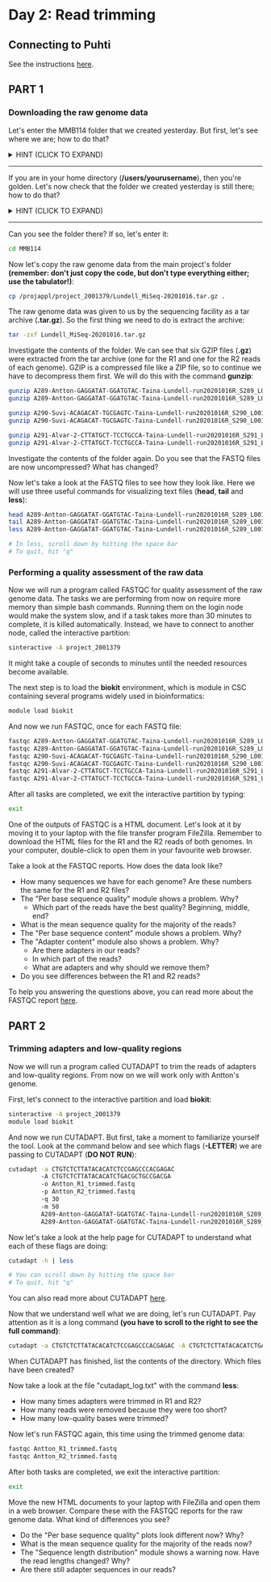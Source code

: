 # Day 2: Read trimming

## Connecting to Puhti

See the instructions [here](https://github.com/igorspp/MMB-114/blob/master/01-UNIX-and-CSC.md#connecting-to-puhti).

## PART 1

### Downloading the raw genome data

Let's enter the MMB114 folder that we created yesterday. But first, let's see where we are; how to do that?

<details>
<summary>
HINT (CLICK TO EXPAND)
</summary>

> pwd

</details>  

---

If you are in your home directory (**/users/yourusername**), then you're golden. Let's now check that the folder we created yesterday is still there; how to do that?

<details>
<summary>
HINT (CLICK TO EXPAND)
</summary>

> ls

</details>  

---

Can you see the folder there? If so, let's enter it:

```bash
cd MMB114
```

Now let's copy the raw genome data from the main project's folder **(remember: don't just copy the code, but don't type everything either; use the tabulator!)**:

```bash
cp /projappl/project_2001379/Lundell_MiSeq-20201016.tar.gz .
```

The raw genome data was given to us by the sequencing facility as a tar archive (**.tar.gz**). So the first thing we need to do is extract the archive:

```bash
tar -zxf Lundell_MiSeq-20201016.tar.gz
```

Investigate the contents of the folder. We can see that six GZIP files (**.gz**) were extracted from the tar archive (one for the R1 and one for the R2 reads of each genome). GZIP is a compressed file like a ZIP file, so to continue we have to decompress them first. We will do this with the command **gunzip**:

```bash
gunzip A289-Antton-GAGGATAT-GGATGTAC-Taina-Lundell-run20201016R_S289_L001_R1_001.fastq.gz
gunzip A289-Antton-GAGGATAT-GGATGTAC-Taina-Lundell-run20201016R_S289_L001_R2_001.fastq.gz

gunzip A290-Suvi-ACAGACAT-TGCGAGTC-Taina-Lundell-run20201016R_S290_L001_R1_001.fastq.gz
gunzip A290-Suvi-ACAGACAT-TGCGAGTC-Taina-Lundell-run20201016R_S290_L001_R2_001.fastq.gz

gunzip A291-Alvar-2-CTTATGCT-TCCTGCCA-Taina-Lundell-run20201016R_S291_L001_R1_001.fastq.gz
gunzip A291-Alvar-2-CTTATGCT-TCCTGCCA-Taina-Lundell-run20201016R_S291_L001_R2_001.fastq.gz
```

Investigate the contents of the folder again. Do you see that the FASTQ files are now uncompressed? What has changed?  

Now let's take a look at the FASTQ files to see how they look like. Here we will use three useful commands for visualizing text files (**head**, **tail** and **less**):

```bash
head A289-Antton-GAGGATAT-GGATGTAC-Taina-Lundell-run20201016R_S289_L001_R1_001.fastq
tail A289-Antton-GAGGATAT-GGATGTAC-Taina-Lundell-run20201016R_S289_L001_R1_001.fastq
less A289-Antton-GAGGATAT-GGATGTAC-Taina-Lundell-run20201016R_S289_L001_R1_001.fastq

# In less, scroll down by hitting the space bar
# To quit, hit "q"
```

### Performing a quality assessment of the raw data

Now we will run a program called FASTQC for quality assessment of the raw genome data. The tasks we are performing from now on require more memory than simple bash commands. Running them on the login node would make the system slow, and if a task takes more than 30 minutes to complete, it is killed automatically. Instead, we have to connect to another node, called the interactive partition:

```bash
sinteractive -A project_2001379
```

It might take a couple of seconds to minutes until the needed resources become available.  

The next step is to load the **biokit** environment, which is module in CSC containing several programs widely used in bioinformatics:

```bash
module load biokit
```
And now we run FASTQC, once for each FASTQ file:

```bash
fastqc A289-Antton-GAGGATAT-GGATGTAC-Taina-Lundell-run20201016R_S289_L001_R1_001.fastq
fastqc A289-Antton-GAGGATAT-GGATGTAC-Taina-Lundell-run20201016R_S289_L001_R2_001.fastq
fastqc A290-Suvi-ACAGACAT-TGCGAGTC-Taina-Lundell-run20201016R_S290_L001_R1_001.fastq
fastqc A290-Suvi-ACAGACAT-TGCGAGTC-Taina-Lundell-run20201016R_S290_L001_R2_001.fastq
fastqc A291-Alvar-2-CTTATGCT-TCCTGCCA-Taina-Lundell-run20201016R_S291_L001_R1_001.fastq
fastqc A291-Alvar-2-CTTATGCT-TCCTGCCA-Taina-Lundell-run20201016R_S291_L001_R2_001.fastq
```

After all tasks are completed, we exit the interactive partition by typing:

```bash
exit
```

One of the outputs of FASTQC is a HTML document. Let's look at it by moving it to your laptop with the file transfer program FileZilla. Remember to download the HTML files for the R1 and the R2 reads of both genomes. In your computer, double-click to open them in your favourite web browser.  

Take a look at the FASTQC reports. How does the data look like?

* How many sequences we have for each genome? Are these numbers the same for the R1 and R2 files?
* The "Per base sequence quality" module shows a problem. Why?
  * Which part of the reads have the best quality? Beginning, middle, end?
* What is the mean sequence quality for the majority of the reads?
* The "Per base sequence content" module shows a problem. Why?
* The "Adapter content" module also shows a problem. Why?
  * Are there adapters in our reads?
  * In which part of the reads?
  * What are adapters and why should we remove them?
* Do you see differences between the R1 and R2 reads?

To help you answering the questions above, you can read more about the FASTQC report [here](http://www.bioinformatics.babraham.ac.uk/projects/fastqc/Help/3%20Analysis%20Modules/).

## PART 2

### Trimming adapters and low-quality regions

Now we will run a program called CUTADAPT to trim the reads of adapters and low-quality regions. From now on we will work only with Antton's genome.

First, let's connect to the interactive partition and load **biokit**:

```bash
sinteractive -A project_2001379
module load biokit
```

And now we run CUTADAPT. But first, take a moment to familiarize yourself the tool. Look at the command below and see which flags (**-LETTER**) we are passing to CUTADAPT (**DO NOT RUN**):

```bash
cutadapt -a CTGTCTCTTATACACATCTCCGAGCCCACGAGAC
         -A CTGTCTCTTATACACATCTGACGCTGCCGACGA
         -o Antton_R1_trimmed.fastq
         -p Antton_R2_trimmed.fastq
         -q 30
         -m 50
         A289-Antton-GAGGATAT-GGATGTAC-Taina-Lundell-run20201016R_S289_L001_R1_001.fastq
         A289-Antton-GAGGATAT-GGATGTAC-Taina-Lundell-run20201016R_S289_L001_R1_001.fastq
```

Now let's take a look at the help page for CUTADAPT to understand what each of these flags are doing:

```bash
cutadapt -h | less

# You can scroll down by hitting the space bar
# To quit, hit "q"
```

You can also read more about CUTADAPT [here](https://cutadapt.readthedocs.io/en/stable/guide.html).  

Now that we understand well what we are doing, let's run CUTADAPT. Pay attention as it is a long command **(you have to scroll to the right to see the full command)**:

```bash
cutadapt -a CTGTCTCTTATACACATCTCCGAGCCCACGAGAC -A CTGTCTCTTATACACATCTGACGCTGCCGACGA -o Antton_R1_trimmed.fastq -p Antton_R2_trimmed.fastq -q 30 -m 50 A289-Antton-GAGGATAT-GGATGTAC-Taina-Lundell-run20201016R_S289_L001_R1_001.fastq A289-Antton-GAGGATAT-GGATGTAC-Taina-Lundell-run20201016R_S289_L001_R2_001.fastq > cutadapt_log.txt
```

When CUTADAPT has finished, list the contents of the directory. Which files have been created?

Now take a look at the file "cutadapt_log.txt" with the command **less**:

* How many times adapters were trimmed in R1 and R2?
* How many reads were removed because they were too short?
* How many low-quality bases were trimmed?

Now let's run FASTQC again, this time using the trimmed genome data:

```bash
fastqc Antton_R1_trimmed.fastq
fastqc Antton_R2_trimmed.fastq
```

After both tasks are completed, we exit the interactive partition:

```bash
exit
```

Move the new HTML documents to your laptop with FileZilla and open them in a web browser. Compare these with the FASTQC reports for the raw genome data. What kind of differences you see?

* Do the "Per base sequence quality" plots look different now? Why?
* What is the mean sequence quality for the majority of the reads now?
* The "Sequence length distribution" module shows a warning now. Have the read lengths changed? Why?
* Are there still adapter sequences in our reads?

